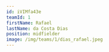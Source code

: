 ```yaml
---
id: iVIMfa43e
teamId: 1
firstName: Rafael
lastName: da Costa Dias
position: midfielder
image: /img/teams/1/dias_rafael.jpeg
---
```

